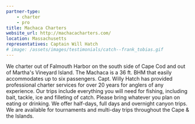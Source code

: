 ```yaml
---
partner-type: 
    - charter
    - pro
title: Machaca Charters
website_url: http://machacacharters.com/
location: Massachusetts
representatives: Captain Will Hatch
# image: /assets/images/testimonials/catch--frank_tobias.gif
---
```

We charter out of Falmouth Harbor on the south side of Cape Cod and out of Martha's Vineyard Island. The Machaca is a 36 ft. BHM that easily accommodates up to six passengers. Capt. Willy Hatch has provided professional charter services for over 20 years for anglers of any experience. Our trips include everything you will need for fishing, including bait, tackle, ice and filleting of catch. Please bring whatever you plan on eating or drinking. We offer half-days, full days and overnight canyon trips.
We are available for tournaments and multi-day trips throughout the Cape & the Islands.